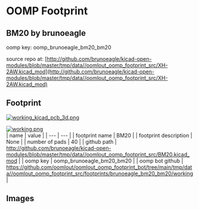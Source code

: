 # OOMP Footprint  
## BM20  by brunoeagle  
  
oomp key: oomp_brunoeagle_bm20_bm20  
  
source repo at: [http://github.com/brunoeagle/kicad-open-modules/blob/master/tmp/data//oomlout_oomp_footprint_src/XH-2AW.kicad_mod](http://github.com/brunoeagle/kicad-open-modules/blob/master/tmp/data//oomlout_oomp_footprint_src/XH-2AW.kicad_mod)  
## Footprint  
  
[![working_kicad_pcb_3d.png](working_kicad_pcb_3d_600.png)](working_kicad_pcb_3d.png)  
  
[![working.png](working_600.png)](working.png)  
| name | value | 
| --- | --- | 
| footprint name | BM20 | 
| footprint description | None | 
| number of pads | 40 | 
| github path | http://github.com/brunoeagle/kicad-open-modules/blob/master/tmp/data//oomlout_oomp_footprint_src/BM20.kicad_mod | 
| oomp key | oomp_brunoeagle_bm20_bm20 | 
| oomp bot github | https://github.com/oomlout/oomlout_oomp_footprint_bot/tree/main/tmp/data//oomlout_oomp_footprint_src/footprints/brunoeagle_bm20_bm20/working | 
## Images  
